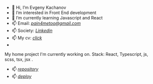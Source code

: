- 👋 Hi, I’m Evgeny Kachanov
- 👀 I’m interested in Front End development
- 🌱 I’m currently learning Javascript and React
- 📫 Email: *pain4metoo@gmail.com* 
- 📫 Society:  [*Linkedin*](https://www.linkedin.com/in/pain4metoo)  
- 📫 My cv:  [*click*](https://pain4metoo.github.io/rsschool-cv/)
- 
My home project I'm currently working on. Stack: React, Typescript, js, scss, tsx, jsx .

- 📫  [*repository*](https://github.com/pain4metoo/english-quiz) 
- 📫  [*deploy*](https://pain4metoo.github.io/english-quiz/) 

